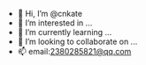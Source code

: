 - 👋 Hi, I’m @cnkate
- 👀 I’m interested in ...
- 🌱 I’m currently learning ...
- 💞️ I’m looking to collaborate on ...
- 📫 email:2380285821@qq.com

<!---
cnkate/cnkate is a ✨ special ✨ repository because its `README.md` (this file) appears on your GitHub profile.
You can click the Preview link to take a look at your changes.
--->
